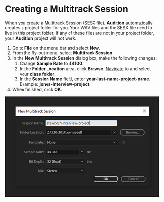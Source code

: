 # Creating a Multitrack Session

When you create a Multitrack Session \(SESX file\), **Audition** automatically creates a project folder for you. Your WAV files and the SESX file need to live in this project folder. If any of these files are not in your project folder, your **Audition** project will not work.

1. Go to **File** on the menu bar and select **New**.
2. From the fly-out menu, select **Multitrack Session**.
3. In the **New Multitrack Session** dialog box, make the following changes: 
   1. Change **Sample Rate** to **44100**. 
   2. In the **Folder Location** area, click **Browse**. [Navigate](https://app.gitbook.com/@techresources/s/file-and-folder-management-windows-edition/navigating-folder-tree) to and select your **class folder**. 
   3. In the **Session Name** field, enter **your-last-name-project-name**. Example: **jones-interview-project**.
4. When finished, click **OK**.

![Creating a new multitrack session.](../.gitbook/assets/creating-new-multitrack.png)

